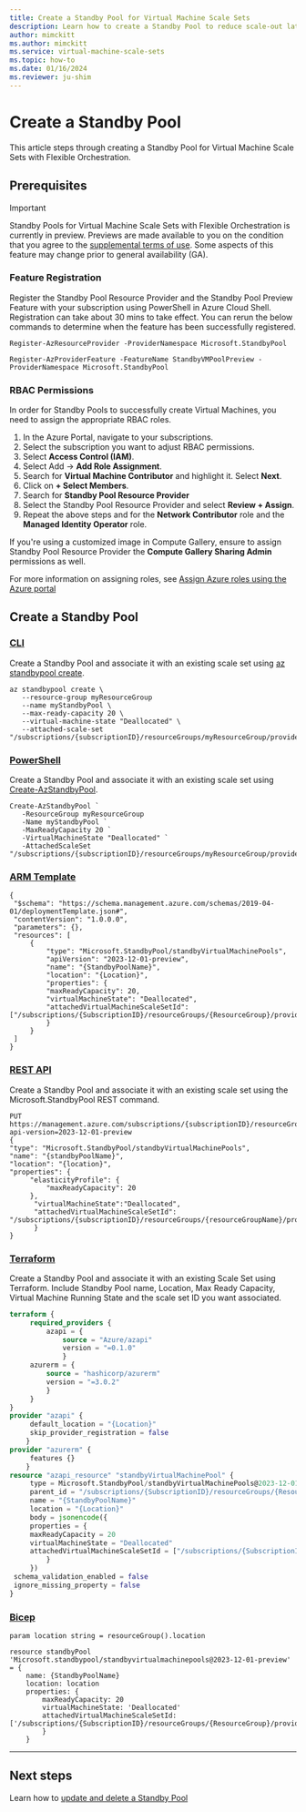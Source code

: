 ```yaml
---
title: Create a Standby Pool for Virtual Machine Scale Sets
description: Learn how to create a Standby Pool to reduce scale-out latency with Virtual Machine Scale Sets
author: mimckitt
ms.author: mimckitt
ms.service: virtual-machine-scale-sets
ms.topic: how-to
ms.date: 01/16/2024
ms.reviewer: ju-shim
---
```



# Create a Standby Pool
This article steps through creating a Standby Pool for Virtual Machine Scale Sets with Flexible Orchestration.

## Prerequisites

> [!IMPORTANT]
> Standby Pools for Virtual Machine Scale Sets with Flexible Orchestration is currently in preview. Previews are made available to you on the condition that you agree to the [supplemental terms of use](https://azure.microsoft.com/support/legal/preview-supplemental-terms/). Some aspects of this feature may change prior to general availability (GA). 


### Feature Registration 
Register the Standby Pool Resource Provider and the Standby Pool Preview Feature with your subscription using PowerShell in Azure Cloud Shell. Registration can take about 30 mins to take effect. You can rerun the below commands to determine when the feature has been successfully registered. 

```azurepowershell-interactive
Register-AzResourceProvider -ProviderNamespace Microsoft.StandbyPool

Register-AzProviderFeature -FeatureName StandbyVMPoolPreview -ProviderNamespace Microsoft.StandbyPool
```

### RBAC Permissions
In order for Standby Pools to successfully create Virtual Machines, you need to assign the appropriate RBAC roles. 
1) In the Azure Portal, navigate to your subscriptions. 
2) Select the subscription you want to adjust RBAC permissions. 
3) Select **Access Control (IAM)**.
4) Select Add -> **Add Role Assignment**.
5) Search for **Virtual Machine Contributor** and highlight it. Select **Next**. 
6) Click on **+ Select Members**.
7) Search for **Standby Pool Resource Provider** 
8) Select the Standby Pool Resource Provider and select **Review + Assign**.
9) Repeat the above steps and for the **Network Contributor** role and the **Managed Identity Operator** role.  

If you're using a customized image in Compute Gallery, ensure to assign Standby Pool Resource Provider the **Compute Gallery Sharing Admin** permissions as well.

For more information on assigning roles, see [Assign Azure roles using the Azure portal](../role-based-access-control/role-assignments-portal.md)

## Create a Standby Pool

### [CLI](#tab/cli)
Create a Standby Pool and associate it with an existing scale set using [az standbypool create]().

```azurecli-interactive
az standbypool create \
   --resource-group myResourceGroup 
   --name myStandbyPool \
   --max-ready-capacity 20 \
   --virtual-machine-state "Deallocated" \
   --attached-scale-set "/subscriptions/{subscriptionID}/resourceGroups/myResourceGroup/providers/Microsoft.Compute/virtualMachineScaleSets/myScaleSet"
```
### [PowerShell](#tab/powershell)
Create a Standby Pool and associate it with an existing scale set using [Create-AzStandbyPool]().

```azurepowershell-interactive
Create-AzStandbyPool `
   -ResourceGroup myResourceGroup 
   -Name myStandbyPool `
   -MaxReadyCapacity 20 `
   -VirtualMachineState "Deallocated" `
   -AttachedScaleSet "/subscriptions/{subscriptionID}/resourceGroups/myResourceGroup/providers/Microsoft.Compute/virtualMachineScaleSets/myScaleSet"
```

### [ARM Template](#tab/template)

```ARM
{
 "$schema": "https://schema.management.azure.com/schemas/2019-04-01/deploymentTemplate.json#",
 "contentVersion": "1.0.0.0",
 "parameters": {},
 "resources": [
     {
         "type": "Microsoft.StandbyPool/standbyVirtualMachinePools",
         "apiVersion": "2023-12-01-preview",
         "name": "{StandbyPoolName}",
         "location": "{Location}",
         "properties": {
         "maxReadyCapacity": 20,
         "virtualMachineState": "Deallocated",
         "attachedVirtualMachineScaleSetId": ["/subscriptions/{SubscriptionID}/resourceGroups/{ResourceGroup}/providers/Microsoft.Compute/virtualMachineScaleSets/{ScaleSetName}"]
         }
     }
 ]
}

```

### [REST API](#tab/rest)
Create a Standby Pool and associate it with an existing scale set using the Microsoft.StandbyPool REST command.
```HTTP
PUT https://management.azure.com/subscriptions/{subscriptionID}/resourceGroups/{resourceGroupName}/providers/Microsoft.StandbyPool/standbyVirtualMachinePools/{standbyPoolName}?api-version=2023-12-01-preview
{
"type": "Microsoft.StandbyPool/standbyVirtualMachinePools",
"name": "{standbyPoolName}",
"location": "{location}",
"properties": {
	 "elasticityProfile": {
		 "maxReadyCapacity": 20
	 },
	  "virtualMachineState":"Deallocated",
	  "attachedVirtualMachineScaleSetId": "/subscriptions/{subscriptionID}/resourceGroups/{resourceGroupName}/providers/Microsoft.Compute/virtualMachineScaleSets/{scaleSetName}"
	  }
}
```


### [Terraform](#tab/terraform)
Create a Standby Pool and associate it with an existing Scale Set using Terraform. Include Standby Pool name, Location, Max Ready Capacity, Virtual Machine Running State and the scale set ID you want associated. 

```terraform
terraform {
     required_providers {
         azapi = {
             source = "Azure/azapi"
             version = "=0.1.0"
             }
     azurerm = {
         source = "hashicorp/azurerm"
         version = "=3.0.2"
         }
     }
}
provider "azapi" {
     default_location = "{Location}"
     skip_provider_registration = false
    }
provider "azurerm" {
     features {}
    }
resource "azapi_resource" "standbyVirtualMachinePool" {
     type = Microsoft.StandbyPool/standbyVirtualMachinePools@2023-12-01-preview
     parent_id = "/subscriptions/{SubscriptionID}/resourceGroups/{ResourceGroup}/"
     name = "{StandbyPoolName}"
     location = "{Location}"
     body = jsonencode({
     properties = {
     maxReadyCapacity = 20
     virtualMachineState = "Deallocated"
     attachedVirtualMachineScaleSetId = ["/subscriptions/{SubscriptionID}/resourceGroups/{ResourceGroup}/providers/Microsoft.Compute/virtualMachineScaleSets/{ScaleSetName}"]
         }
     })
 schema_validation_enabled = false
 ignore_missing_property = false
}
```

### [Bicep](#tab/bicep)
```bicep
param location string = resourceGroup().location

resource standbyPool 'Microsoft.standbypool/standbyvirtualmachinepools@2023-12-01-preview' = {
    name: {StandbyPoolName}
    location: location
    properties: {
        maxReadyCapacity: 20
        virtualMachineState: 'Deallocated'
        attachedVirtualMachineScaleSetId: ['/subscriptions/{SubscriptionID}/resourceGroups/{ResourceGroup}/providers/Microsoft.Compute/virtualMachineScaleSets/{ScaleSetName}]
        }
    } 
```


---


## Next steps

Learn how to [update and delete a Standby Pool](standby-pools-update-delete.md)
